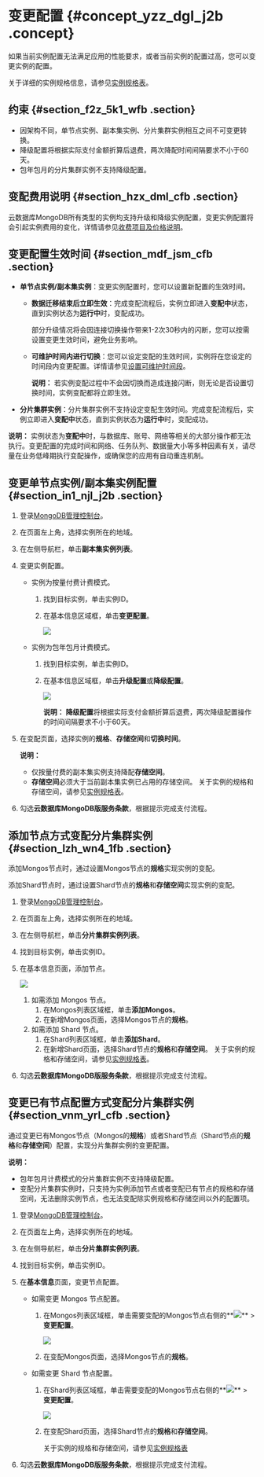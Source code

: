 # 变更配置 {#concept_yzz_dgl_j2b .concept}

如果当前实例配置无法满足应用的性能要求，或者当前实例的配置过高，您可以变更实例的配置。

关于详细的实例规格信息，请参见[实例规格表](../../../../intl.zh-CN/产品简介/实例规格表.md#)。

## 约束 {#section_f2z_5k1_wfb .section}

-   因架构不同，单节点实例、副本集实例、分片集群实例相互之间不可变更转换。
-   降级配置将根据实际支付金额折算后退费，两次降配时间间隔要求不小于60天。
-   包年包月的分片集群实例不支持降级配置。

## 变配费用说明 {#section_hzx_dml_cfb .section}

云数据库MongoDB所有类型的实例均支持升级和降级实例配置，变更实例配置将会引起实例费用的变化，详情请参见[收费项目及价格说明](../../../../intl.zh-CN/产品定价/收费项目及价格说明.md#)。

## 变更配置生效时间 {#section_mdf_jsm_cfb .section}

-   **单节点实例/副本集实例**：变更实例配置时，您可以设置新配置的生效时间。
    -   **数据迁移结束后立即生效**：完成变配流程后，实例立即进入**变配中**状态，直到实例状态为**运行中**时，变配成功。

        部分升级情况将会因连接切换操作带来1-2次30秒内的闪断，您可以按需设置变更生效时间，避免业务影响。

    -   **可维护时间内进行切换**：您可以设定变配的生效时间，实例将在您设定的时间段内变更配置。详情请参见[设置可维护时间段](intl.zh-CN/用户指南/实例管理/设置可维护时间段.md#)。

        **说明：** 若实例变配过程中不会因切换而造成连接闪断，则无论是否设置切换时间，实例变配都将立即生效。

-   **分片集群实例**：分片集群实例不支持设定变配生效时间。完成变配流程后，实例立即进入**变配中**状态，直到实例状态为**运行中**时，变配成功。

**说明：** 实例状态为**变配中**时，与数据库、账号、网络等相关的大部分操作都无法执行。变更配置的完成时间和网络、任务队列、数据量大小等多种因素有关，请尽量在业务低峰期执行变配操作，或确保您的应用有自动重连机制。

## 变更单节点实例/副本集实例配置 {#section_in1_njl_j2b .section}

1.  登录[MongoDB管理控制台](https://mongodb.console.aliyun.com/)。
2.  在页面左上角，选择实例所在的地域。
3.  在左侧导航栏，单击**副本集实例列表**。
4.  变更实例配置。
    -   实例为按量付费计费模式。
        1.  找到目标实例，单击实例ID。
        2.  在基本信息区域框，单击**变更配置**。

            ![](http://static-aliyun-doc.oss-cn-hangzhou.aliyuncs.com/assets/img/6706/156343716837259_zh-CN.png)

    -   实例为包年包月计费模式。
        1.  找到目标实例，单击实例ID。
        2.  在基本信息区域框，单击**升级配置**或**降级配置**。

            ![](http://static-aliyun-doc.oss-cn-hangzhou.aliyuncs.com/assets/img/6706/15634371686784_zh-CN.png)

            **说明：** **降级配置**将根据实际支付金额折算后退费，两次降级配置操作的时间间隔要求不小于60天。

5.  在变配页面，选择实例的**规格**、**存储空间**和**切换时间**。

    **说明：** 

    -   仅按量付费的副本集实例支持降配**存储空间**。
    -   **存储空间**必须大于当前副本集实例已占用的存储空间。
    关于实例的规格和存储空间，请参见[实例规格表](../../../../intl.zh-CN/产品简介/实例规格表.md#)。

6.  勾选**云数据库MongoDB版服务条款**，根据提示完成支付流程。

## 添加节点方式变配分片集群实例 {#section_lzh_wn4_1fb .section}

添加Mongos节点时，通过设置Mongos节点的**规格**实现实例的变配。

添加Shard节点时，通过设置Shard节点的**规格**和**存储空间**实现实例的变配。

1.  登录[MongoDB管理控制台](https://mongodb.console.aliyun.com/)。
2.  在页面左上角，选择实例所在的地域。
3.  在左侧导航栏，单击**分片集群实例列表**。
4.  找到目标实例，单击实例ID。
5.  在基本信息页面，添加节点。

    ![](http://static-aliyun-doc.oss-cn-hangzhou.aliyuncs.com/assets/img/6706/156343716937266_zh-CN.png)

    1.  如需添加 Mongos 节点。
        1.  在Mongos列表区域框，单击**添加Mongos**。
        2.  在新增Mongos页面，选择Mongos节点的**规格**。
    2.  如需添加 Shard 节点。
        1.  在Shard列表区域框，单击**添加Shard**。
        2.  在新增Shard页面，选择Shard节点的**规格**和**存储空间**。
    关于实例的规格和存储空间，请参见[实例规格表](../../../../intl.zh-CN/产品简介/实例规格表.md#)。

6.  勾选**云数据库MongoDB版服务条款**，根据提示完成支付流程。

## 变更已有节点配置方式变配分片集群实例 {#section_vnm_yrl_cfb .section}

通过变更已有Mongos节点（Mongos的**规格**）或者Shard节点（Shard节点的**规格**和**存储空间**）配置，实现分片集群实例的变更配置。

**说明：** 

-   包年包月计费模式的分片集群实例不支持降级配置。
-   变配分片集群实例时，只支持为实例添加节点或者变配已有节点的规格和存储空间，无法删除实例节点，也无法变配除实例规格和存储空间以外的配置项。

1.  登录[MongoDB管理控制台](https://mongodb.console.aliyun.com/)。
2.  在页面左上角，选择实例所在的地域。
3.  在左侧导航栏，单击**分片集群实例列表**。
4.  找到目标实例，单击实例ID。
5.  在**基本信息**页面，变更节点配置。
    -   如需变更 Mongos 节点配置。
        1.  在Mongos列表区域框，单击需要变配的Mongos节点右侧的**![](http://static-aliyun-doc.oss-cn-hangzhou.aliyuncs.com/assets/img/6723/156343716913851_zh-CN.png)** \> **变更配置**。

            ![](http://static-aliyun-doc.oss-cn-hangzhou.aliyuncs.com/assets/img/6706/156343716921057_zh-CN.png)

        2.  在变配Mongos页面，选择Mongos节点的**规格**。
    -   如需变更 Shard 节点配置。
        1.  在Shard列表区域框，单击需要变配的Mongos节点右侧的**![](http://static-aliyun-doc.oss-cn-hangzhou.aliyuncs.com/assets/img/6723/156343716913851_zh-CN.png)** \> **变更配置**。

            ![](http://static-aliyun-doc.oss-cn-hangzhou.aliyuncs.com/assets/img/6706/156343716921057_zh-CN.png)

        2.  在变配Shard页面，选择Shard节点的**规格**和**存储空间**。

            关于实例的规格和存储空间，请参见[实例规格表](../../../../intl.zh-CN/产品简介/实例规格表.md#)

6.  勾选**云数据库MongoDB版服务条款**，根据提示完成支付流程。

